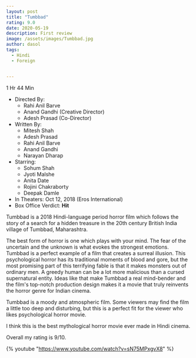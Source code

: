```yaml
---
layout: post
title: "Tumbbad"
rating: 9.0
date: 2020-05-19
description: First review
image: /assets/images/Tumbbad.jpg
author: dasol
tags:
  - Hindi
  - Foreign


---
```


1 Hr 44 Min

- Directed By: 
  - Rahi Anil Barve
  - Anand Gandhi (Creative Director)
  - Adesh Prasad (Co-Director)
- Written By: 
  - Mitesh Shah
  - Adesh Prasad
  - Rahi Anil Barve
  - Anand Gandhi
  - Narayan Dharap
- Starring:
  - Sohum Shah
  - Jyoti Malshe
  - Anita Date
  - Rojini Chakraborty
  - Deepak Damle
- In Theaters: Oct 12, 2018 (Eros International)
- Box Office Verdict: **Hit**

 Tumbbad is a 2018 Hindi-language period horror film which follows the story of a search for a hidden treasure in the 20th century British India village of Tumbbad, Maharashtra.

The best form of horror is one which plays with your mind. The fear of the uncertain and the unknown is what evokes the strongest emotions. Tumbbad is a perfect example of a film that creates a surreal illusion. This psychological horror has its traditional moments of blood and gore, but the most promising part of this terrifying fable is that it makes monsters out of ordinary men. A greedy human can be a lot more malicious than a cursed supernatural entity. Ideas like that make Tumbbad a real mind-bender and the film's top-notch production design makes it a movie that truly reinvents the horror genre for Indian cinema.

Tumbbad is a moody and atmospheric film. Some viewers may find the film a little too deep and disturbing, but this is a perfect fit for the viewer who likes psychological horror movie.

I think this is the best mythological horror movie ever made in Hindi cinema. 

Overall my rating is 9/10. 

{% youtube "https://www.youtube.com/watch?v=sN75MPxgvX8" %}